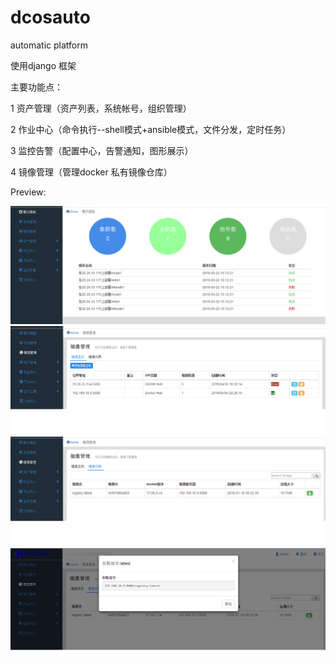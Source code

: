 # dcosauto
automatic platform

使用django 框架


主要功能点：

 1 资产管理（资产列表，系统帐号，组织管理）
 
 2 作业中心（命令执行--shell模式+ansible模式，文件分发，定时任务）
 
 3 监控告警（配置中心，告警通知，图形展示）
 
 4 镜像管理（管理docker 私有镜像仓库）
 
 Preview:
 
 ![image](https://github.com/wsyx123/dcosauto/blob/May/statics/images/preview/dashboard.png)
 ![image](https://github.com/wsyx123/dcosauto/blob/May/statics/images/preview/dockerimage1.png)
 ![image](https://github.com/wsyx123/dcosauto/blob/May/statics/images/preview/dockerimage2.png)
 ![image](https://github.com/wsyx123/dcosauto/blob/May/statics/images/preview/dockerimage3.png)